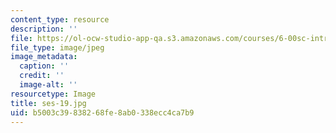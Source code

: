 ```yaml
---
content_type: resource
description: ''
file: https://ol-ocw-studio-app-qa.s3.amazonaws.com/courses/6-00sc-introduction-to-computer-science-and-programming-spring-2011/b5003c39838268fe8ab0338ecc4ca7b9_ses-19.jpg
file_type: image/jpeg
image_metadata:
  caption: ''
  credit: ''
  image-alt: ''
resourcetype: Image
title: ses-19.jpg
uid: b5003c39-8382-68fe-8ab0-338ecc4ca7b9
---
```

